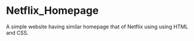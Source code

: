 # Netflix_Homepage
A simple website having similar homepage that of Netflix using using HTML and CSS.

